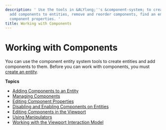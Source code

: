 ```yaml
---
description: ' Use the tools in &ALYlong;''s &component-system; to create entities,
  add components to entities, remove and reorder components, find an entity, and edit
  component properties. '
title: Working with Components
---
```

# Working with Components<a name="component-working"></a>

You can use the component entity system tools to create entities and add components to them\. Before you can work with components, you must [create an entity](/docs/userguide/creating-entity.md)\.

**Topics**
+ [Adding Components to an Entity](/docs/userguide/components/working-adding.md)
+ [Managing Components](/docs/userguide/creating-adding-components.md)
+ [Editing Component Properties](/docs/userguide/editing-component-properties.md)
+ [Disabling and Enabling Components on Entities](/docs/userguide/enabling-disabling-components.md)
+ [Editing Components in the Viewport](/docs/userguide/edit-mode-for-components.md)
+ [Using Manipulators](/docs/userguide/components/manipulators-using.md)
+ [Working with the Viewport Interaction Model](/docs/userguide/working-with-viewport-interaction-model.md)